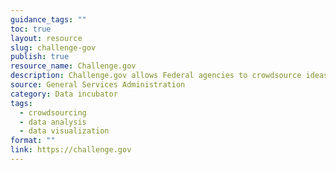 ```yaml
---
guidance_tags: ""
toc: true
layout: resource
slug: challenge-gov
publish: true
resource_name: Challenge.gov
description: Challenge.gov allows Federal agencies to crowdsource ideas from the public and solves problems. The Challenge and Prize Toolkit joins the Federal Crowdsourcing and Citizen Science Toolkit, launched in February 2016, as open innovation resources designed to help to engage the public. Browse the challenges on the site for topics. Register for an account to participate. 
source: General Services Administration
category: Data incubator
tags:
  - crowdsourcing
  - data analysis
  - data visualization
format: ""
link: https://challenge.gov
---
```


